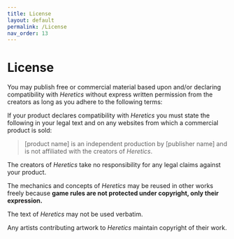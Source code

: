 ```yaml
---
title: License
layout: default
permalink: /License
nav_order: 13
---
```


# License

You may publish free or commercial material based upon and/or declaring compatibility with *Heretics* without express written permission from the creators as long as you adhere to the following terms:

If your product declares compatibility with *Heretics* you must state the following in your legal text and on any websites from which a commercial product is sold: 

> \[product name\] is an independent production by \[publisher name\] and is not affiliated with the creators of *Heretics*.

The creators of *Heretics* take no responsibility for any legal claims against your product. 

The mechanics and concepts of *Heretics* may be reused in other works freely because **game rules are not protected under copyright, only their expression.** 

The text of *Heretics* may not be used verbatim.

Any artists contributing artwork to *Heretics* maintain copyright of their work.